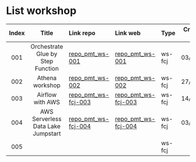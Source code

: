 # List workshop

| Index |               Title                | Link repo                                                                | Link web                                                                 | Type   | Created at | Updated at |
|:-----:|:----------------------------------:|:-------------------------------------------------------------------------|:-------------------------------------------------------------------------|:-------|:----------:|:----------:|
|  001  | Orchestrate Glue by Step Function  | [repo_pmt_ws-001](https://github.com/tripham208/repo_pmt_ws-001)         | [repo_pmt_ws-001](https://tripham208.github.io/repo_pmt_ws-001/)         | ws-fcj |  03/03/24  |    n/a     |
|  002  |          Athena workshop           | [repo_pmt_ws-002](https://github.com/tripham208/repo_pmt_ws-002)         | [repo_pmt_ws-002](https://tripham208.github.io/repo_pmt_ws-002/)         | ws-fcj |  27/04/24  |    n/a     |
|  003  |          Airflow with AWS          | [repo_pmt_ws-fcj-003](https://github.com/tripham208/repo_pmt_ws-fcj-003) | [repo_pmt_ws-fcj-003](https://tripham208.github.io/repo_pmt_ws-fcj-003/) | ws-fcj |  14/09/24  |    n/a     |
|  004  | AWS Serverless Data Lake Jumpstart | [repo_pmt_ws-fcj-004](https://github.com/tripham208/repo_pmt_ws-fcj-004) | [repo_pmt_ws-fcj-004](https://tripham208.github.io/repo_pmt_ws-fcj-004/) | ws-fcj |  03/11/24  |    n/a     |
|  005  |                                    |                                                                          |                                                                          | ws-fcj |    n/a     |    n/a     |
